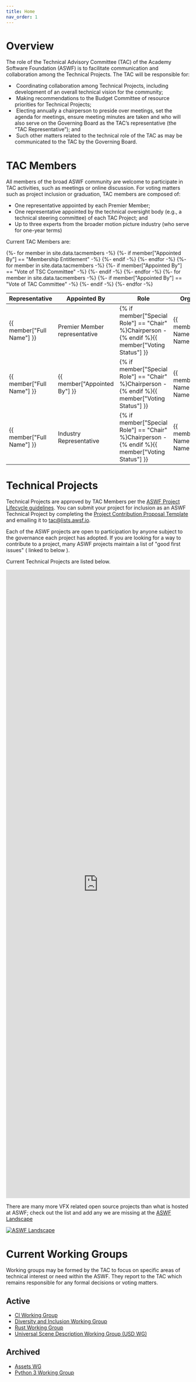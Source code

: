```yaml
---
title: Home
nav_order: 1
---
```


# Overview

The role of the Technical Advisory Committee (TAC) of the Academy Software Foundation (ASWF) is to facilitate communication and collaboration among the Technical Projects. The TAC will be responsible for:

*  Coordinating collaboration among Technical Projects, including development of an overall technical vision for the community;
*  Making recommendations to the Budget Committee of resource priorities for Technical Projects;
*  Electing annually a chairperson to preside over meetings, set the agenda for meetings, ensure meeting minutes are taken and who will also serve on the Governing Board as the TAC’s representative (the “TAC Representative”); and
*  Such other matters related to the technical role of the TAC as may be communicated to the TAC by the Governing Board.

# TAC Members

All members of the broad ASWF community are welcome to participate in TAC activities, such as meetings or online discussion. For voting matters such as project inclusion or graduation, TAC members are composed of:

* One representative appointed by each Premier Member;
* One representative appointed by the technical oversight body (e.g., a technical steering committee) of each TAC Project; and
* Up to three experts from the broader motion picture industry (who serve for one-year terms)

Current TAC Members are:

<table class="sortable">
<thead>
    <tr>
        <th>Representative</th>
        <th>Appointed By</th>
        <th>Role</th>
        <th>Organization</th>
    </tr>
</thead>
<tbody>
{%- for member in site.data.tacmembers -%}
{%- if member["Appointed By"] == "Membership Entitlement" -%}
    <tr>
        <td>{{ member["Full Name"] }}</td>
        <td>Premier Member representative</td>
        <td>{% if member["Special Role"] == "Chair" %}Chairperson - {% endif %}{{ member["Voting Status"] }}</td>
        <td>{{ member["Account Name: Account Name"] }}</td>
    </tr>
{%- endif -%}
{%- endfor -%}
{%- for member in site.data.tacmembers -%}
{%- if member["Appointed By"] == "Vote of TSC Committee" -%}
    <tr>
        <td>{{ member["Full Name"] }}</td>
        <td>{{ member["Appointed By"] }}</td>
        <td>{% if member["Special Role"] == "Chair" %}Chairperson - {% endif %}{{ member["Voting Status"] }}</td>
        <td>{{ member["Account Name: Account Name"] }}</td>
    </tr>
{%- endif -%}
{%- endfor -%}
{%- for member in site.data.tacmembers -%}
{%- if member["Appointed By"] == "Vote of TAC Committee" -%}
    <tr>
        <td>{{ member["Full Name"] }}</td>
        <td>Industry Representative</td>
        <td>{% if member["Special Role"] == "Chair" %}Chairperson - {% endif %}{{ member["Voting Status"] }}</td>
        <td>{{ member["Account Name: Account Name"] }}</td>
    </tr>
{%- endif -%}
{%- endfor -%}
</tbody>
</table>
<link rel="stylesheet" href="css/sorTable.css">
<script src="js/sorTable.js"></script>

# Technical Projects

Technical Projects are approved by TAC Members per the [ASWF Project Lifecycle guidelines](https://github.com/AcademySoftwareFoundation/tac/blob/master/process/lifecycle.md). You can submit your project for inclusion as an ASWF Technical Project by completing the [Project Contribution Proposal Template](https://github.com/AcademySoftwareFoundation/tac/blob/master/process/proposal_template.md) and emailing it to tac@lists.awsf.io.

Each of the ASWF projects are open to participation by anyone subject to the governance each project has adopted. If you are looking for a way to contribute to a project, many ASWF projects maintain a list of "good first issues" ( linked to below ).

Current Technical Projects are listed below.

<!-- Embed list of all ASWF members -->  
<iframe src="https://landscape.aswf.io/pages/hosted-projects" frameborder="0" id="landscape" scrolling="no" style="width: 1px; min-width: 100%; opacity: 1; visibility: visible; overflow: hidden; height: 1717px;"></iframe>
<script src="https://landscape.aswf.io/iframeResizer.js"></script>


There are many more VFX related open source projects than what is hosted at ASWF; check out the list and add any we are missing at the [ASWF Landscape](https://landscape.aswf.io)

[![ASWF Landscape](https://landscape.aswf.io/images/landscape.png)](https://landscape.aswf.io)

# Current Working Groups

Working groups may be formed by the TAC to focus on specific areas of technical interest or need within the ASWF.  They report to the TAC which remains responsible for any formal decisions or voting matters.

## Active

- [CI Working Group](meetings/CI-workinggroup)
- [Diversity and Inclusion Working Group](https://lists.aswf.io/g/diversity)
- [Rust Working Group](https://github.com/vfx-rs/organization)
- [Universal Scene Description Working Group (USD WG)](https://wiki.aswf.io/display/WGUSD/USD+Working+Group)

## Archived

- [Assets WG](https://wiki.aswf.io/display/ARW)
- [Python 3 Working Group](https://github.com/AcademySoftwareFoundation/wg-python3)



